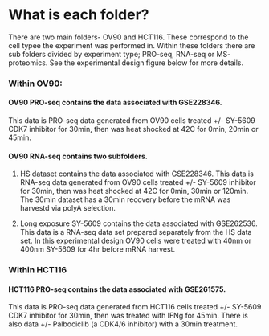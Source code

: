 # What is each folder? #
There are two main folders- OV90 and HCT116. These correspond to the cell typee the experiment was performed in.
Within these folders there are sub folders divided by experiment type; PRO-seq, RNA-seq or MS- proteomics.
See the experimental design figure below for more details.

### Within OV90: ###
#### OV90 PRO-seq contains the data associated with GSE228346. ####
This data is PRO-seq data generated from OV90 cells treated +/- SY-5609 CDK7 inhibitor for 30min, then was heat shocked at 42C for 0min, 20min or 45min.

#### OV90 RNA-seq contains two subfolders. ####
1) HS dataset contains the data associated with GSE228346.
This data is RNA-seq data generated from OV90 cells treated +/- SY-5609 inhibitor for 30min, then was heat shocked at 42C for 0min, 30min or 120min. The 30min dataset has a 30min recovery before the mRNA was harvestd via polyA selection.

2) Long exposure SY-5609 contains the data associated with GSE262536.
This data is a RNA-seq data set prepared separately from the HS data set. In this experimental design OV90 cells were treated with 40nm or 400nm SY-5609 for 4hr before mRNA harvest.

### Within HCT116 ###
#### HCT116 PRO-seq contains the data associated with GSE261575. ####
This data is PRO-seq data generated from HCT116 cells treated +/- SY-5609 CDK7 inhibitor for 30min, then was treated with IFNg for 45min.
There is also data +/- Palbociclib (a CDK4/6 inhibitor) with a 30min treatment.



